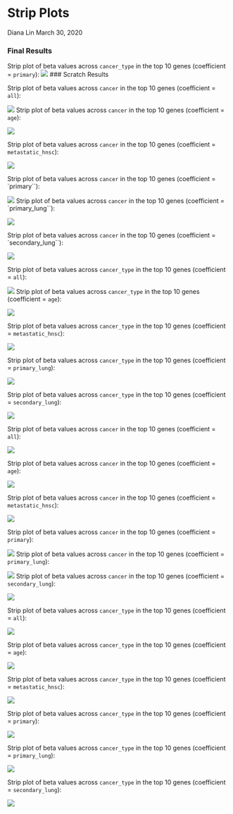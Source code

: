 Strip Plots
================
Diana Lin
March 30, 2020

### Final Results

Strip plot of beta values across `cancer_type` in the top 10 genes
(coefficient = `primary`):
![](../results/final/stripplot_beta_cancer_type_primary.png) \#\#\#
Scratch Results

Strip plot of beta values across `cancer` in the top 10 genes
(coefficient = `all`):

![](../results/scratch/stripplot_beta_cancer.png) Strip plot of beta
values across `cancer` in the top 10 genes (coefficient = `age`):

![](../results/scratch/stripplot_beta_cancer_age.png)

Strip plot of beta values across `cancer` in the top 10 genes
(coefficient = `metastatic_hnsc`):

![](../results/scratch/stripplot_beta_cancer_metastatic_hnsc.png)

Strip plot of beta values across `cancer` in the top 10 genes
(coefficient = \`primary\`\`):

![](../results/scratch/stripplot_beta_cancer_primary.png) Strip plot of
beta values across `cancer` in the top 10 genes (coefficient =
\`primary\_lung\`\`):

![](../results/scratch/stripplot_beta_cancer_primary_lung.png)

Strip plot of beta values across `cancer` in the top 10 genes
(coefficient = \`secondary\_lung\`\`):

![](../results/scratch/stripplot_beta_cancer_secondary_lung.png)

Strip plot of beta values across `cancer_type` in the top 10 genes
(coefficient = `all`):

![](../results/scratch/stripplot_beta_cancer_type.png) Strip plot of
beta values across `cancer_type` in the top 10 genes (coefficient =
`age`):

![](../results/scratch/stripplot_beta_cancer_type_age.png)

Strip plot of beta values across `cancer_type` in the top 10 genes
(coefficient = `metastatic_hnsc`):

![](../results/scratch/stripplot_beta_cancer_type_metastatic_hnsc.png)

Strip plot of beta values across `cancer_type` in the top 10 genes
(coefficient = `primary_lung`):

![](../results/scratch/stripplot_beta_cancer_type_primary_lung.png)

Strip plot of beta values across `cancer_type` in the top 10 genes
(coefficient = `secondary_lung`):

![](../results/scratch/stripplot_beta_cancer_type_secondary_lung.png)

Strip plot of beta values across `cancer` in the top 10 genes
(coefficient = `all`):

![](../results/scratch/stripplot_mval_cancer.png)

Strip plot of beta values across `cancer` in the top 10 genes
(coefficient = `age`):

![](../results/scratch/stripplot_mval_cancer_age.png)

Strip plot of beta values across `cancer` in the top 10 genes
(coefficient = `metastatic_hnsc`):

![](../results/scratch/stripplot_mval_cancer_metastatic_hnsc.png)

Strip plot of beta values across `cancer` in the top 10 genes
(coefficient = `primary`):

![](../results/scratch/stripplot_mval_cancer_primary.png) Strip plot of
beta values across `cancer` in the top 10 genes (coefficient =
`primary_lung`):

![](../results/scratch/stripplot_mval_cancer_primary_lung.png) Strip
plot of beta values across `cancer` in the top 10 genes (coefficient =
`secondary_lung`):

![](../results/scratch/stripplot_mval_cancer_secondary_lung.png)

Strip plot of beta values across `cancer_type` in the top 10 genes
(coefficient = `all`):

![](../results/scratch/stripplot_mval_cancer_type.png)

Strip plot of beta values across `cancer_type` in the top 10 genes
(coefficient = `age`):

![](../results/scratch/stripplot_mval_cancer_type_age.png)

Strip plot of beta values across `cancer_type` in the top 10 genes
(coefficient = `metastatic_hnsc`):

![](../results/scratch/stripplot_mval_cancer_type_metastatic_hnsc.png)

Strip plot of beta values across `cancer_type` in the top 10 genes
(coefficient = `primary`):

![](../results/scratch/stripplot_mval_cancer_type_primary.png)

Strip plot of beta values across `cancer_type` in the top 10 genes
(coefficient = `primary_lung`):

![](../results/scratch/stripplot_mval_cancer_type_primary_lung.png)

Strip plot of beta values across `cancer_type` in the top 10 genes
(coefficient = `secondary_lung`):

![](../results/scratch/stripplot_mval_cancer_type_secondary_lung.png)
